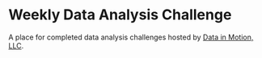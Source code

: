 # Weekly Data Analysis Challenge

A place for completed data analysis challenges hosted by [Data in Motion, LLC](https://www.linkedin.com/company/data-in-motion-llc/).
